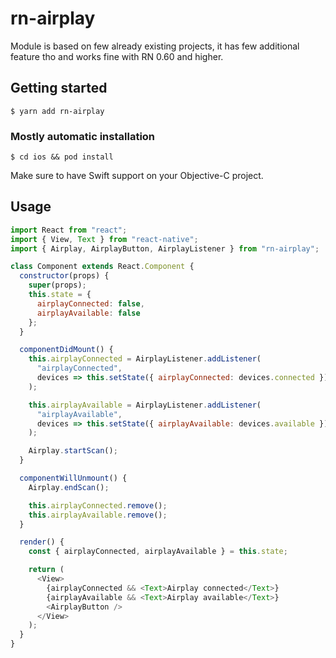 # rn-airplay

Module is based on few already existing projects, it has few additional feature tho and works fine with RN 0.60 and higher.

## Getting started

`$ yarn add rn-airplay`

### Mostly automatic installation

`$ cd ios && pod install`

Make sure to have Swift support on your Objective-C project.

## Usage

```javascript
import React from "react";
import { View, Text } from "react-native";
import { Airplay, AirplayButton, AirplayListener } from "rn-airplay";

class Component extends React.Component {
  constructor(props) {
    super(props);
    this.state = {
      airplayConnected: false,
      airplayAvailable: false
    };
  }

  componentDidMount() {
    this.airplayConnected = AirplayListener.addListener(
      "airplayConnected",
      devices => this.setState({ airplayConnected: devices.connected })
    );

    this.airplayAvailable = AirplayListener.addListener(
      "airplayAvailable",
      devices => this.setState({ airplayAvailable: devices.available })
    );

    Airplay.startScan();
  }

  componentWillUnmount() {
    Airplay.endScan();

    this.airplayConnected.remove();
    this.airplayAvailable.remove();
  }

  render() {
    const { airplayConnected, airplayAvailable } = this.state;

    return (
      <View>
        {airplayConnected && <Text>Airplay connected</Text>}
        {airplayAvailable && <Text>Airplay available</Text>}
        <AirplayButton />
      </View>
    );
  }
}
```
